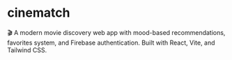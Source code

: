 # cinematch
🎬 A modern movie discovery web app with mood-based recommendations,      favorites system, and Firebase authentication. Built with React,      Vite, and Tailwind CSS.

